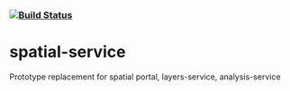 ###    [![Build Status](https://travis-ci.org/bioatlas/spatial-service.svg?branch=master)](https://travis-ci.org/bioatlas/spatial-service)

# spatial-service
Prototype replacement for spatial portal, layers-service, analysis-service
